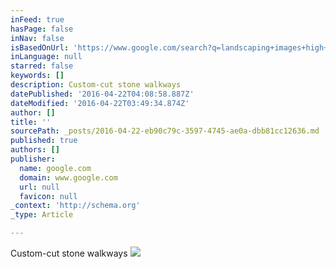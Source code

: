 ```yaml
---
inFeed: true
hasPage: false
inNav: false
isBasedOnUrl: 'https://www.google.com/search?q=landscaping+images+high+quality&espv=2&biw=1920&bih=1019&tbm=isch&imgil=pJcrhSAW4eVP4M%253A%253BRBIIXcGR6MVkGM%253Bhttp%25253A%25252F%25252Fwww.nwlandscapegardeners.co.uk%25252F&source=iu&pf=m&fir=pJcrhSAW4eVP4M%253A%252CRBIIXcGR6MVkGM%252C_&usg=__g75onm1Hne5G2LGG0C34kg2T3CU%3D&dpr=1&ved=0ahUKEwiTocufqaHMAhVFg4MKHT37CvcQyjcILA&ei=AZ0ZV9OcCcWGjgS99qu4Dw#imgrc=1QY-Vb5Y6Hq8cM%3A'
inLanguage: null
starred: false
keywords: []
description: Custom-cut stone walkways
datePublished: '2016-04-22T04:08:58.887Z'
dateModified: '2016-04-22T03:49:34.874Z'
author: []
title: ''
sourcePath: _posts/2016-04-22-eb90c79c-3597-4745-ae0a-dbb81cc12636.md
published: true
authors: []
publisher:
  name: google.com
  domain: www.google.com
  url: null
  favicon: null
_context: 'http://schema.org'
_type: Article

---
```

Custom-cut stone walkways
![](http://arnejensenlandscaping.com/wp-content/uploads/Arne-Jensen-Landscaping-00323.jpg)